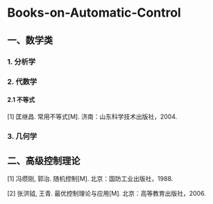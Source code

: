 # Books-on-Automatic-Control

## 一、数学类
### 1. 分析学
### 2. 代数学
#### 2.1 不等式
[1] 匡继昌. 常用不等式[M]. 济南：山东科学技术出版社，2004.

### 3. 几何学

## 二、高级控制理论
[1] 冯缵刚, 郭治. 随机控制[M]. 北京：国防工业出版社，1988.  

[2] 张洪钺, 王青. 最优控制理论与应用[M]. 北京：高等教育出版社，2006.
